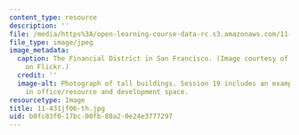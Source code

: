 ```yaml
---
content_type: resource
description: ''
file: /media/https%3A/open-learning-course-data-rc.s3.amazonaws.com/11-431j-real-estate-finance-and-investment-fall-2006/b0fc83f017bc00fb88a20e24e3777297_11-431jf06-th.jpg
file_type: image/jpeg
image_metadata:
  caption: The Financial District in San Francisco. (Image courtesy of [Reven](http://www.flickr.com/photos/reven/369364168/)
    on Flickr.)
  credit: ''
  image-alt: Photograph of tall buildings. Session 19 includes an example of investment
    in office/resource and development space.
resourcetype: Image
title: 11-431jf06-th.jpg
uid: b0fc83f0-17bc-00fb-88a2-0e24e3777297
---
```


